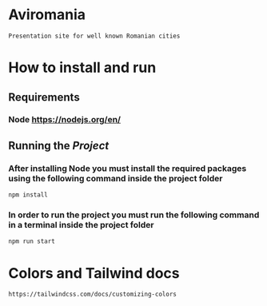 # Aviromania
    Presentation site for well known Romanian cities

# How to install and run

## Requirements

### Node https://nodejs.org/en/

## Running the *Project*

### After installing Node you must install the required packages using the following command inside the project folder

```npm install```

### In order to run the project you must run the following command in a terminal inside the project folder

```npm run start```

# Colors and Tailwind docs

    https://tailwindcss.com/docs/customizing-colors